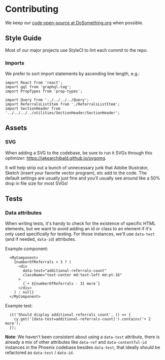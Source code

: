 # Contributing

We keep our [code open-source at DoSomething.org](https://github.com/dosomething) when possible.

## Style Guide

Most of our major projects use StyleCI to lint each commit to the repo.

### Imports

We prefer to sort import statements by ascending line length, e.g.:
```
import React from 'react';
import gql from 'graphql-tag';
import PropTypes from 'prop-types';

import Query from '../../../../Query';
import ReferralsListItem from './ReferralsListItem';
import SectionHeader from '../../../../utilities/SectionHeader/SectionHeader';

```

## Assets

### SVG

When adding a SVG to the codebase, be sure to run it SVGs through this optimizer: https://jakearchibald.github.io/svgomg.

It will help strip out a bunch of unnecessary junk that Adobe Illustrator, Sketch (insert your favorite vector program), etc add to the code. The default settings are usually just fine and you’ll usually see around like a 50% drop in file size for most SVGs!

## Tests

### Data attributes

When writing tests, it's handy to check for the existence of specific HTML elements, but we want to avoid adding an id or class to an element if it's only used specifically for testing. For those instances, we'll use `data-test` (and if needed, `data-id`) attributes.

Example component:

```
  <MyComponent>
    {numberOfReferrals > 3 ? (
      <div
        data-test="additional-referrals-count"
        className="text-center md:text-left md:pt-16"
      >
        {`+ ${numberOfReferrals - 3} more`}
      </div>
    ) : null}
  </MyComponent>
```

Example test:

```
  it('Should display additional referrals count', () => {
    cy.get('[data-test=additional-referrals-count]').contains('+ 2 more');
  });
```

**Note**: We haven't been consistent about using a `data-test` attribute, there is already a mix of other attributes like `data-ref` and `data-contentful-id` instances in the Phoenix codebase besides `data-test`, that ideally should be refactored as `data-test` / `data-id`.
